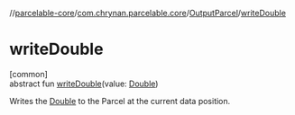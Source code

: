 //[parcelable-core](../../../index.md)/[com.chrynan.parcelable.core](../index.md)/[OutputParcel](index.md)/[writeDouble](write-double.md)

# writeDouble

[common]\
abstract fun [writeDouble](write-double.md)(value: [Double](https://kotlinlang.org/api/latest/jvm/stdlib/kotlin/-double/index.html))

Writes the [Double](write-double.md) to the Parcel at the current data position.
